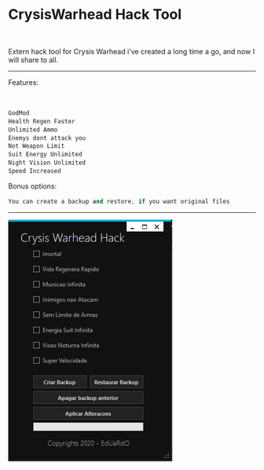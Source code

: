 
<h1>CrysisWarhead Hack Tool</h1><br >
<p>Extern hack tool for Crysis Warhead i've created a long time a go, and now I will share to all.</p>

<hr />
<p>Features:</p>


<br >


```C++
GodMod
Health Regen Faster
Unlimited Ammo
Enemys dont attack you
Not Weapon Limit
Suit Energy Unlimited
Night Vision Unlimited
Speed Increased
```





<p>Bonus options:</p>



```C++
You can create a backup and restore, if you want original files
```




<hr />
<img src="https://raw.githubusercontent.com/BresoDEV/Crysis-Warhead-Hack-Tool/main/tool.png" alt = "BresoDEV created this stuff" >
